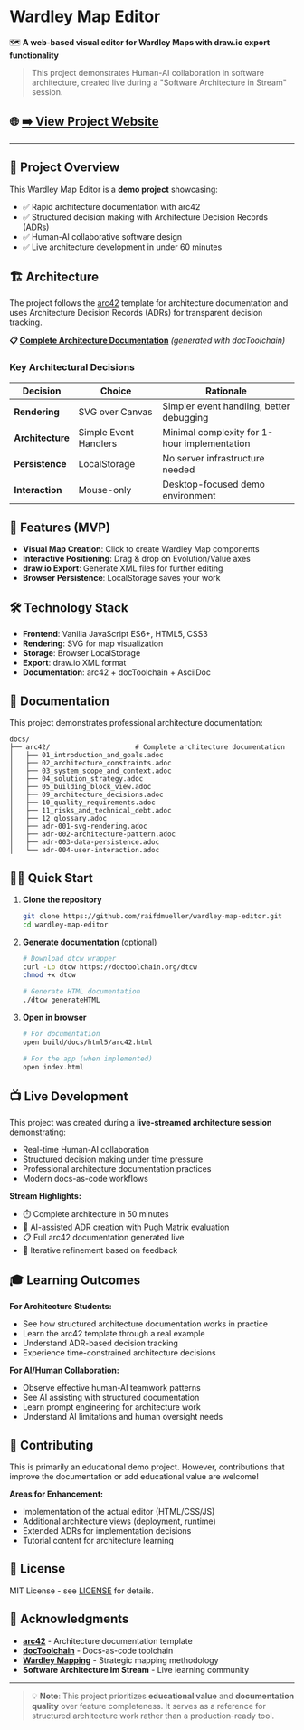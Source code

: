 # Wardley Map Editor

🗺️ **A web-based visual editor for Wardley Maps with draw.io export functionality**

> This project demonstrates Human-AI collaboration in software architecture, created live during a "Software Architecture in Stream" session.

## 🌐 **[➡️ View Project Website](https://raifdmueller.github.io/wardley-map-editor/)**

---

## 🎯 Project Overview

This Wardley Map Editor is a **demo project** showcasing:
- ✅ Rapid architecture documentation with arc42
- ✅ Structured decision making with Architecture Decision Records (ADRs)
- ✅ Human-AI collaborative software design
- ✅ Live architecture development in under 60 minutes

## 🏗️ Architecture

The project follows the [arc42](https://arc42.org) template for architecture documentation and uses Architecture Decision Records (ADRs) for transparent decision tracking.

**📋 [Complete Architecture Documentation](https://raifdmueller.github.io/wardley-map-editor/)** *(generated with docToolchain)*

### Key Architectural Decisions

| Decision | Choice | Rationale |
|----------|--------|-----------|
| **Rendering** | SVG over Canvas | Simpler event handling, better debugging |
| **Architecture** | Simple Event Handlers | Minimal complexity for 1-hour implementation |
| **Persistence** | LocalStorage | No server infrastructure needed |
| **Interaction** | Mouse-only | Desktop-focused demo environment |

## 🚀 Features (MVP)

- **Visual Map Creation**: Click to create Wardley Map components
- **Interactive Positioning**: Drag & drop on Evolution/Value axes  
- **draw.io Export**: Generate XML files for further editing
- **Browser Persistence**: LocalStorage saves your work

## 🛠️ Technology Stack

- **Frontend**: Vanilla JavaScript ES6+, HTML5, CSS3
- **Rendering**: SVG for map visualization
- **Storage**: Browser LocalStorage
- **Export**: draw.io XML format
- **Documentation**: arc42 + docToolchain + AsciiDoc

## 📖 Documentation

This project demonstrates professional architecture documentation:

```
docs/
├── arc42/                     # Complete architecture documentation
│   ├── 01_introduction_and_goals.adoc
│   ├── 02_architecture_constraints.adoc
│   ├── 03_system_scope_and_context.adoc
│   ├── 04_solution_strategy.adoc
│   ├── 05_building_block_view.adoc
│   ├── 09_architecture_decisions.adoc
│   ├── 10_quality_requirements.adoc
│   ├── 11_risks_and_technical_debt.adoc
│   ├── 12_glossary.adoc
│   ├── adr-001-svg-rendering.adoc
│   ├── adr-002-architecture-pattern.adoc
│   ├── adr-003-data-persistence.adoc
│   └── adr-004-user-interaction.adoc
```

## 🏃‍♂️ Quick Start

1. **Clone the repository**
   ```bash
   git clone https://github.com/raifdmueller/wardley-map-editor.git
   cd wardley-map-editor
   ```

2. **Generate documentation** (optional)
   ```bash
   # Download dtcw wrapper
   curl -Lo dtcw https://doctoolchain.org/dtcw
   chmod +x dtcw
   
   # Generate HTML documentation
   ./dtcw generateHTML
   ```

3. **Open in browser**
   ```bash
   # For documentation
   open build/docs/html5/arc42.html
   
   # For the app (when implemented)
   open index.html
   ```

## 📺 Live Development

This project was created during a **live-streamed architecture session** demonstrating:

- Real-time Human-AI collaboration
- Structured decision making under time pressure
- Professional architecture documentation practices
- Modern docs-as-code workflows

**Stream Highlights:**
- ⏱️ Complete architecture in 50 minutes
- 🤖 AI-assisted ADR creation with Pugh Matrix evaluation
- 📋 Full arc42 documentation generated live
- 🔄 Iterative refinement based on feedback

## 🎓 Learning Outcomes

**For Architecture Students:**
- See how structured architecture documentation works in practice
- Learn the arc42 template through a real example
- Understand ADR-based decision tracking
- Experience time-constrained architecture decisions

**For AI/Human Collaboration:**
- Observe effective human-AI teamwork patterns
- See AI assisting with structured documentation
- Learn prompt engineering for architecture work
- Understand AI limitations and human oversight needs

## 🤝 Contributing

This is primarily an educational demo project. However, contributions that improve the documentation or add educational value are welcome!

**Areas for Enhancement:**
- Implementation of the actual editor (HTML/CSS/JS)
- Additional architecture views (deployment, runtime)
- Extended ADRs for implementation decisions
- Tutorial content for architecture learning

## 📄 License

MIT License - see [LICENSE](LICENSE) for details.

## 🙏 Acknowledgments

- **[arc42](https://arc42.org)** - Architecture documentation template
- **[docToolchain](https://doctoolchain.org)** - Docs-as-code toolchain  
- **[Wardley Mapping](https://wardleymaps.com)** - Strategic mapping methodology
- **Software Architecture im Stream** - Live learning community

---

> 💡 **Note**: This project prioritizes **educational value** and **documentation quality** over feature completeness. It serves as a reference for structured architecture work rather than a production-ready tool.
